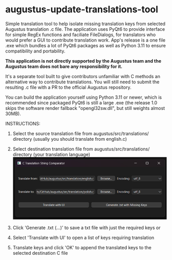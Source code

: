 # augustus-update-translations-tool
Simple translation tool to help isolate missing translation keys from selected Augustus translation .c file.
The application uses PyQt6 to provide interface for simple RegEx functions and faciliate FileDialogs, for translators who would prefer a GUI to contribute translation work. 
App's release is a one file .exe which bundles a lot of PyQt6 packages as well as Python 3.11 to ensure compatibility and portability.

**This application is not directly supported by the Augustus team and the Augustus team does not bare any responsibility for it.**

It's a separate tool built to give contributors unfamiliar with C methods an alternative way to contribute translations. You will still need to submit the resulting .c file with a PR to the official Augustus repository.

You can build the application yourself using Python 3.11 or newer, which is recommended since packaged PyQt6 is still a large .exe (the release 1.0 skips the software render fallback "opengl32sw.dll", but still weights almost 30MB).

INSTRUCTIONS:
1. Select the source translation file from augustus/src/translations/ directory (usually you should translate from english.c)
2. Select destination translation file from augustus/src/translations/ directory (your translation language)
![ss1](screenshot1.png)

4. Click 'Generate .txt (...)' to save a txt file with just the required keys
or
3. Select 'Translate with UI' to open a list of keys requiring translation
4. Translate keys and click 'OK' to append the translated keys to the selected destination C file

